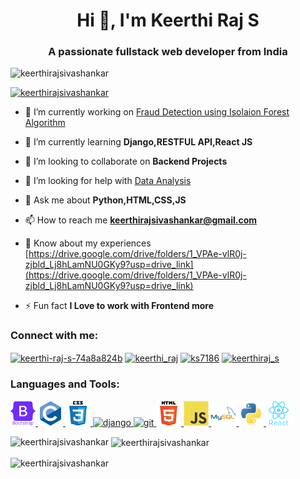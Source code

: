 <h1 align="center">Hi 👋, I'm Keerthi Raj S</h1>
<h3 align="center">A passionate fullstack web developer from India</h3>

<p align="left"> <img src="https://komarev.com/ghpvc/?username=keerthirajsivashankar&label=Profile%20views&color=0e75b6&style=flat" alt="keerthirajsivashankar" /> </p>

<p align="left"> <a href="https://github.com/ryo-ma/github-profile-trophy"><img src="https://github-profile-trophy.vercel.app/?username=keerthirajsivashankar" alt="keerthirajsivashankar" /></a> </p>

- 🔭 I’m currently working on [Fraud Detection using Isolaion Forest Algorithm](https://github.com/keerthirajsivashankar/Data-Detective)

- 🌱 I’m currently learning **Django,RESTFUL API,React JS**

- 👯 I’m looking to collaborate on **Backend Projects**

- 🤝 I’m looking for help with [Data Analysis](https://github.com/keerthirajsivashankar/Data_analysis)

- 💬 Ask me about **Python,HTML,CSS,JS**

- 📫 How to reach me **keerthirajsivashankar@gmail.com**

- 📄 Know about my experiences [https://drive.google.com/drive/folders/1_VPAe-vlR0j-zjbld_Lj8hLamNU0GKy9?usp=drive_link](https://drive.google.com/drive/folders/1_VPAe-vlR0j-zjbld_Lj8hLamNU0GKy9?usp=drive_link)

- ⚡ Fun fact **I Love to work with Frontend more**

<h3 align="left">Connect with me:</h3>
<p align="left">
<a href="https://linkedin.com/in/keerthi-raj-s-74a8a824b" target="blank"><img align="center" src="https://raw.githubusercontent.com/rahuldkjain/github-profile-readme-generator/master/src/images/icons/Social/linked-in-alt.svg" alt="keerthi-raj-s-74a8a824b" height="30" width="40" /></a>
<a href="https://www.codechef.com/users/keerthi_raj" target="blank"><img align="center" src="https://cdn.jsdelivr.net/npm/simple-icons@3.1.0/icons/codechef.svg" alt="keerthi_raj" height="30" width="40" /></a>
<a href="https://www.hackerrank.com/ks7186" target="blank"><img align="center" src="https://raw.githubusercontent.com/rahuldkjain/github-profile-readme-generator/master/src/images/icons/Social/hackerrank.svg" alt="ks7186" height="30" width="40" /></a>
<a href="https://www.leetcode.com/keerthiraj_s" target="blank"><img align="center" src="https://raw.githubusercontent.com/rahuldkjain/github-profile-readme-generator/master/src/images/icons/Social/leet-code.svg" alt="keerthiraj_s" height="30" width="40" /></a>
</p>

<h3 align="left">Languages and Tools:</h3>
<p align="left"> <a href="https://getbootstrap.com" target="_blank" rel="noreferrer"> <img src="https://raw.githubusercontent.com/devicons/devicon/master/icons/bootstrap/bootstrap-plain-wordmark.svg" alt="bootstrap" width="40" height="40"/> </a> <a href="https://www.cprogramming.com/" target="_blank" rel="noreferrer"> <img src="https://raw.githubusercontent.com/devicons/devicon/master/icons/c/c-original.svg" alt="c" width="40" height="40"/> </a> <a href="https://www.w3schools.com/css/" target="_blank" rel="noreferrer"> <img src="https://raw.githubusercontent.com/devicons/devicon/master/icons/css3/css3-original-wordmark.svg" alt="css3" width="40" height="40"/> </a> <a href="https://www.djangoproject.com/" target="_blank" rel="noreferrer"> <img src="https://cdn.worldvectorlogo.com/logos/django.svg" alt="django" width="40" height="40"/> </a> <a href="https://git-scm.com/" target="_blank" rel="noreferrer"> <img src="https://www.vectorlogo.zone/logos/git-scm/git-scm-icon.svg" alt="git" width="40" height="40"/> </a> <a href="https://www.w3.org/html/" target="_blank" rel="noreferrer"> <img src="https://raw.githubusercontent.com/devicons/devicon/master/icons/html5/html5-original-wordmark.svg" alt="html5" width="40" height="40"/> </a> <a href="https://developer.mozilla.org/en-US/docs/Web/JavaScript" target="_blank" rel="noreferrer"> <img src="https://raw.githubusercontent.com/devicons/devicon/master/icons/javascript/javascript-original.svg" alt="javascript" width="40" height="40"/> </a> <a href="https://www.mysql.com/" target="_blank" rel="noreferrer"> <img src="https://raw.githubusercontent.com/devicons/devicon/master/icons/mysql/mysql-original-wordmark.svg" alt="mysql" width="40" height="40"/> </a> <a href="https://www.python.org" target="_blank" rel="noreferrer"> <img src="https://raw.githubusercontent.com/devicons/devicon/master/icons/python/python-original.svg" alt="python" width="40" height="40"/> </a> <a href="https://reactjs.org/" target="_blank" rel="noreferrer"> <img src="https://raw.githubusercontent.com/devicons/devicon/master/icons/react/react-original-wordmark.svg" alt="react" width="40" height="40"/> </a> </p>

<p><img align="left" src="https://github-readme-stats.vercel.app/api/top-langs?username=keerthirajsivashankar&show_icons=true&locale=en&layout=compact" alt="keerthirajsivashankar" /></p>

<p>&nbsp;<img align="center" src="https://github-readme-stats.vercel.app/api?username=keerthirajsivashankar&show_icons=true&locale=en" alt="keerthirajsivashankar" /></p>

<p><img align="center" src="https://github-readme-streak-stats.herokuapp.com/?user=keerthirajsivashankar&" alt="keerthirajsivashankar" /></p>
